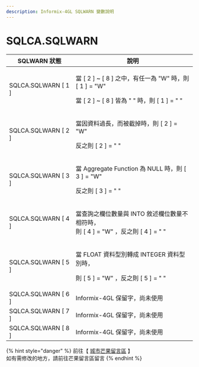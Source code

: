 ```yaml
---
description: Informix-4GL SQLWARN 變數說明
---
```


# SQLCA.SQLWARN

| SQLWARN 狀態           | 說明                                                                                              |
| -------------------- | ----------------------------------------------------------------------------------------------- |
| SQLCA.SQLWARN \[ 1 ] | <p>當 [ 2 ] ~ [ 8 ] 之中，有任一為 "W" 時，則 [ 1 ] = "W"</p><p>當 [ 2 ] ~ [ 8 ] 皆為 " " 時，則 [ 1 ] = " "</p> |
| SQLCA.SQLWARN \[ 2 ] | <p>當因資料過長，而被截掉時，則 [ 2 ] = "W"</p><p>反之則 [ 2 ] = " "</p>                                         |
| SQLCA.SQLWARN \[ 3 ] | <p>當 Aggregate Function 為 NULL 時，則 [ 3 ] = "W"</p><p>反之則 [ 3 ] = " "</p>                        |
| SQLCA.SQLWARN \[ 4 ] | <p>當查詢之欄位數量與 INTO 敘述欄位數量不相符時，<br>則 [ 4 ] = "W" ，反之則 [ 4 ] = " "</p>                             |
| SQLCA.SQLWARN \[ 5 ] | <p>當 FLOAT 資料型別轉成 INTEGER 資料型別時，</p><p>則 [ 5 ] = "W" ，反之則 [ 5 ] = " "</p>                       |
| SQLCA.SQLWARN \[ 6 ] | Informix-4GL 保留字，尚未使用                                                                           |
| SQLCA.SQLWARN \[ 7 ] | Informix-4GL 保留字，尚未使用                                                                           |
| SQLCA.SQLWARN \[ 8 ] | Informix-4GL 保留字，尚未使用                                                                           |

{% hint style="danger" %}
前往【 [城市芒果留言區](https://give0714.pixnet.net/blog/post/46000156-informix-4gl-%E7%B3%BB%E7%B5%B1%E5%85%A7%E5%AE%9A%E7%B8%BD%E9%AB%94%E8%AE%8A%E6%95%B8%E3%80%8A-sqlca-%E3%80%8B\(-%E5%85%AD-\)) 】\
如有需修改的地方，請前往芒果留言區留言
{% endhint %}
